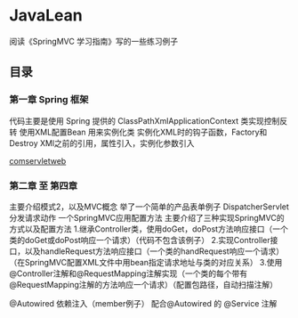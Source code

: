 # JavaLean

阅读《SpringMVC 学习指南》写的一些练习例子

## 目录

### 第一章 Spring 框架

代码主要是使用 Spring 提供的 ClassPathXmlApplicationContext 类实现控制反转
使用XML配置Bean 用来实例化类
实例化XML时的钩子函数，Factory和 Destroy
XMl之前的引用，属性引入，实例化参数引入

[comservletweb](https://github.com/Dyinfalse/JavaLean/tree/master/comservletweb)

### 第二章 至 第四章

主要介绍模式2，以及MVC概念
举了一个简单的产品表单例子
DispatcherServlet 分发请求动作
一个SpringMVC应用配置方法
主要介绍了三种实现SpringMVC的方式以及配置方法
    1.继承Controller类，使用doGet，doPost方法响应接口（一个类的doGet或doPost响应一个请求）（代码不包含该例子）
    2.实现Controller接口，以及handleRequest方法响应接口（一个类的handRequest响应一个请求）（在SpringMVC配置XML文件中用bean指定请求地址与类的对应关系）
    3.使用@Controller注解和@RequestMapping注解实现（一个类的每个带有@RequestMapping注解的方法响应一个请求）（配置包路径，自动扫描注解）

@Autowired 依赖注入（member例子）
配合@Autowired 的 @Service 注解
